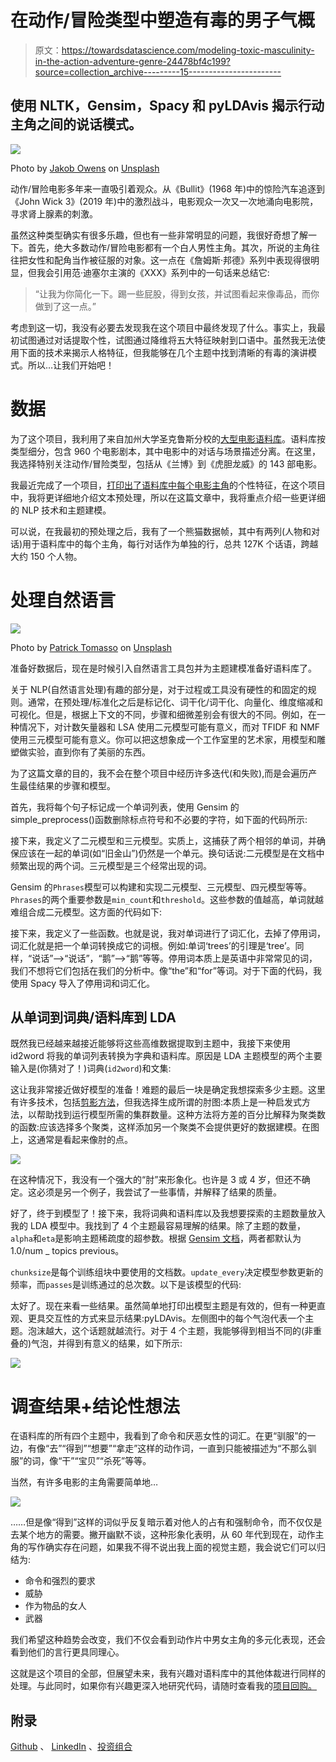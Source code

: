 # 在动作/冒险类型中塑造有毒的男子气概

> 原文：<https://towardsdatascience.com/modeling-toxic-masculinity-in-the-action-adventure-genre-24478bf4c199?source=collection_archive---------15----------------------->

## 使用 NLTK，Gensim，Spacy 和 pyLDAvis 揭示行动主角之间的说话模式。

![](img/ac2fbba2bb35343fdce28fd13a5496b0.png)

Photo by [Jakob Owens](https://unsplash.com/@jakobowens1?utm_source=unsplash&utm_medium=referral&utm_content=creditCopyText) on [Unsplash](https://unsplash.com/search/photos/action?utm_source=unsplash&utm_medium=referral&utm_content=creditCopyText)

动作/冒险电影多年来一直吸引着观众。从《Bullit》(1968 年)中的惊险汽车追逐到《John Wick 3》(2019 年)中的激烈战斗，电影观众一次又一次地涌向电影院，寻求肾上腺素的刺激。

虽然这种类型确实有很多乐趣，但也有一些非常明显的问题，我很好奇想了解一下。首先，绝大多数动作/冒险电影都有一个白人男性主角。其次，所说的主角往往把女性和配角当作被征服的对象。这一点在《詹姆斯·邦德》系列中表现得很明显，但我会引用范·迪塞尔主演的《XXX》系列中的一句话来总结它:

> “让我为你简化一下。踢一些屁股，得到女孩，并试图看起来像毒品，而你做到了这一点。”

考虑到这一切，我没有必要去发现我在这个项目中最终发现了什么。事实上，我最初试图通过对话提取个性，试图通过降维将五大特征映射到口语中。虽然我无法使用下面的技术来揭示人格特征，但我能够在几个主题中找到清晰的有毒的演讲模式。所以…让我们开始吧！

# 数据

为了这个项目，我利用了来自加州大学圣克鲁斯分校的[大型电影语料库](https://nlds.soe.ucsc.edu/fc2)。语料库按类型细分，包含 960 个电影剧本，其中电影中的对话与场景描述分离。在这里，我选择特别关注动作/冒险类型，包括从《兰博》到《虎胆龙威》的 143 部电影。

我最近完成了一个项目，[打印出了语料库中每个电影主角](/visualizing-the-personality-profile-of-any-film-character-using-python-and-ibm-watson-78ad2fcee065)的个性特征，在这个项目中，我将更详细地介绍文本预处理，所以在这篇文章中，我将重点介绍一些更详细的 NLP 技术和主题建模。

可以说，在我最初的预处理之后，我有了一个熊猫数据帧，其中有两列(人物和对话)用于语料库中的每个主角，每行对话作为单独的行，总共 127K 个话语，跨越大约 150 个人物。

# 处理自然语言

![](img/46728e05e163820425912289aedddd15.png)

Photo by [Patrick Tomasso](https://unsplash.com/@impatrickt?utm_source=unsplash&utm_medium=referral&utm_content=creditCopyText) on [Unsplash](https://unsplash.com/search/photos/words?utm_source=unsplash&utm_medium=referral&utm_content=creditCopyText)

准备好数据后，现在是时候引入自然语言工具包并为主题建模准备好语料库了。

关于 NLP(自然语言处理)有趣的部分是，对于过程或工具没有硬性的和固定的规则。通常，在预处理/标准化之后是标记化、词干化/词干化、向量化、维度缩减和可视化。但是，根据上下文的不同，步骤和细微差别会有很大的不同。例如，在一种情况下，对计数矢量器和 LSA 使用二元模型可能有意义，而对 TFIDF 和 NMF 使用三元模型可能有意义。你可以把这想象成一个工作室里的艺术家，用模型和雕塑做实验，直到你有了美丽的东西。

为了这篇文章的目的，我不会在整个项目中经历许多迭代(和失败),而是会遍历产生最佳结果的步骤和模型。

首先，我将每个句子标记成一个单词列表，使用 Gensim 的 simple_preprocess()函数删除标点符号和不必要的字符，如下面的代码所示:

接下来，我定义了二元模型和三元模型。实质上，这捕获了两个相邻的单词，并确保应该在一起的单词(如“旧金山”)仍然是一个单元。换句话说:二元模型是在文档中频繁出现的两个词。三元模型是三个经常出现的词。

Gensim 的`Phrases`模型可以构建和实现二元模型、三元模型、四元模型等等。`Phrases`的两个重要参数是`min_count`和`threshold`。这些参数的值越高，单词就越难组合成二元模型。这方面的代码如下:

接下来，我定义了一些函数。也就是说，我对单词进行了词汇化，去掉了停用词，词汇化就是把一个单词转换成它的词根。例如:单词‘trees’的引理是‘tree’。同样，“说话”–>“说话”，“鹅”–>“鹅”等等。停用词本质上是英语中非常常见的词，我们不想将它们包括在我们的分析中。像“the”和“for”等词。对于下面的代码，我使用 Spacy 导入了停用词和词汇化。

## 从单词到词典/语料库到 LDA

既然我已经越来越接近能够将这些高维数据提取到主题中，我接下来使用 id2word 将我的单词列表转换为字典和语料库。原因是 LDA 主题模型的两个主要输入是(你猜对了！)词典(`id2word`)和文集:

这让我非常接近做好模型的准备！难题的最后一块是确定我想探索多少主题。这里有许多技术，包括[剪影方法](https://en.wikipedia.org/wiki/Silhouette_(clustering))，但我选择生成所谓的肘图:本质上是一种启发式方法，以帮助找到运行模型所需的集群数量。这种方法将方差的百分比解释为聚类数的函数:应该选择多个聚类，这样添加另一个聚类不会提供更好的数据建模。在图上，这通常是看起来像肘的点。

![](img/09448d9965e23b9c7dc62a2ce35346f1.png)

在这种情况下，我没有一个强大的“肘”来形象化。也许是 3 或 4 岁，但还不确定。这必须是另一个例子，我尝试了一些事情，并解释了结果的质量。

好了，终于到模型了！接下来，我将词典和语料库以及我想要探索的主题数量放入我的 LDA 模型中。我找到了 4 个主题最容易理解的结果。除了主题的数量，`alpha`和`eta`是影响主题稀疏度的超参数。根据 [Gensim 文档](https://radimrehurek.com/gensim/)，两者都默认为 1.0/num _ topics previous。

`chunksize`是每个训练组块中要使用的文档数。`update_every`决定模型参数更新的频率，而`passes`是训练通过的总次数。以下是该模型的代码:

太好了。现在来看一些结果。虽然简单地打印出模型主题是有效的，但有一种更直观、更具交互性的方式来显示结果:pyLDAvis。左侧图中的每个气泡代表一个主题。泡沫越大，这个话题就越流行。对于 4 个主题，我能够得到相当不同的(非重叠的)气泡，并得到有意义的结果，如下所示:

![](img/f95ba9b22a5c0930faad36ac75b4ccc3.png)

# 调查结果+结论性想法

在语料库的所有四个主题中，我看到了命令和厌恶女性的词汇。在更“驯服”的一边，有像“去”“得到”“想要”“拿走”这样的动作词，一直到只能被描述为“不那么驯服”的词，像“干”“宝贝”“杀死”等等。

当然，有许多电影的主角需要简单地…

![](img/922b420580394078bf3bc247c5b99def.png)

……但是像“得到”这样的词似乎反复暗示着对他人的占有和强制命令，而不仅仅是去某个地方的需要。撇开幽默不谈，这种形象化表明，从 60 年代到现在，动作主角的写作确实存在问题，如果我不得不说出我上面的视觉主题，我会说它们可以归结为:

*   命令和强烈的要求
*   威胁
*   作为物品的女人
*   武器

我们希望这种趋势会改变，我们不仅会看到动作片中男女主角的多元化表现，还会看到他们的言行更具同理心。

这就是这个项目的全部，但展望未来，我有兴趣对语料库中的其他体裁进行同样的处理。与此同时，如果你有兴趣更深入地研究代码，请随时查看我的[项目回购。](https://github.com/nicholassherwin/Natural-Language-Processing)

## 附录

[Github](https://github.com/nicholassherwin) 、 [LinkedIn](https://www.linkedin.com/in/nicksherwinjr/) 、[投资组合](https://www.nicholassherwin.com/)
